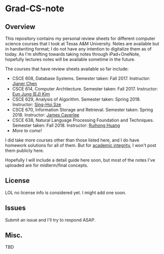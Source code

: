 # Grad-CS-note

## Overview

This repository contains my personal review sheets for different computer science courses that I took at Texas A&M University. Notes are available but in handwriting format; I do not have any intention to digitalize them as of today. As I'm shifting towards taking notes through iPad+OneNote, hopefully lectures notes will be available sometime in the future.

The courses that have review sheets available so far include:

* CSCE 608, Database Systems. Semester taken: Fall 2017. Instructor: [Jianer Chen](http://faculty.cs.tamu.edu/chen/)
* CSCE 614, Computer Architecture. Semester taken: Fall 2017. Instructor: [Eun Jung (EJ) Kim](http://faculty.cse.tamu.edu/ejkim/)
* CSCE 629, Analysis of Algorithm. Semester taken: Spring 2018. Instructor: [Sing-Hoi Sze](http://faculty.cs.tamu.edu/shsze/)
* CSCE 670, Information Storage and Retrieval. Semester taken: Spring 2018. Instructor: [James Caverlee](http://faculty.cse.tamu.edu/caverlee/)
* CSCE 638, Natural Language Processing Foundation and Techniques. Semester taken: Fall 2018. Instructor: [Ruihong Huang](http://faculty.cse.tamu.edu/huangrh/)
* *More to come!*

I did take more courses other than those listed here, and I do have homework solutions for all of them. But for [academic integrity](https://aggiehonor.tamu.edu/Rules-and-Procedures/Rules/Honor-System-Rules), I won't post them publicly here.

Hopefully I will include a detail guide here soon, but most of the notes I've uploaded are for midterm/final concepts.

## License

LOL no license info is considered yet. I might add one soon.

## Issues

Submit an issue and I'll try to respond ASAP.

## Misc.

TBD
